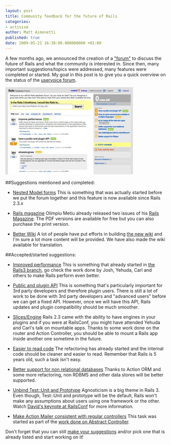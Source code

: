 ```yaml
---
layout: post
title: Community feedback for the future of Rails
categories:
- activism
author: Matt Aimonetti
published: true
date: 2009-05-21 16:38:00.000000000 +01:00
---
```

A few months ago, we announced the creation of a ["forum"](http://rails.uservoice.com) to discuss the future of Rails and what the community is interested in. Since then, many important suggestions/topics were addressed, many features were completed or started.
My goal in this post is to give you a quick overview on the status of the [uservoice forum](http://rails.uservoice.com).

[![rails uservoice](/assets/2009/5/20/Customer_Feedback___Ideas_for_Rails_1_1.jpg)](http://rails.uservoice.com)

##Suggestions mentioned and completed:

* [Nested Model forms](http://rails.uservoice.com/pages/10012-rails/suggestions/99641-nested-model-forms)
  This is something that was actually started before we put the forum together and this feature is now available since Rails 2.3.x

* [Rails magazine](http://rails.uservoice.com/pages/10012-rails/suggestions/98699-have-a-rails-magazine)
  Olimpiu Metiu already released two issues of his [Rails Magazine](http://railsmagazine.com/). The PDF versions are available for free but you can also purchase the print version.

* [Better Wiki](http://rails.uservoice.com/pages/10012-rails/suggestions/97471-have-a-better-wiki-)
  A lot of people have put efforts in building [the new wiki](http://wiki.rubyonrails.org) and I'm sure a lot more content will be provided. We have also made the wiki available for translation.
 
##Accepted/started suggestions:

 - [Improved performance](http://rails.uservoice.com/pages/10012-rails/suggestions/98494-improve-performance)
 This is something that already started in [the Rails3 branch](http://github.com/rails/rails/tree/3-0-unstable), go check the work done by Josh, Yehuda, Carl and others to make Rails perform even better.
 
 - [Public and plugin API](http://rails.uservoice.com/pages/10012-rails/suggestions/97465-have-a-public-and-plugin-api-)
 This is something that's particularly important for 3rd party developers and therefore plugin users. There is still a lot of work to be done with 3rd party developers and "advanced users" before we can get a fixed API. However, once we will have this API, Rails updates and plugin compatibility should be much smoother.
 
 - [Slices/Engine](http://rails.uservoice.com/pages/10012-rails/suggestions/98483-slices-engines)
 Rails 2.3 came with the ability to have engines in your plugins and if you were at RailsConf, you might have attended Yehuda and Carl's talk on mountable apps. Thanks to some work done on the router and Action Controller, you should be able to mount a Rails app inside another one sometime in the future.
 
 - [Easier to read code](http://rails.uservoice.com/pages/10012-rails/suggestions/98512-have-less-overly-clever-code-in-the-core)
 The refactoring has already started and the internal code should be cleaner and easier to read. Remember that Rails is 5 years old, such a task isn't easy.
 
 - [Better support for non relational databases](http://rails.uservoice.com/pages/10012-rails/suggestions/98492-better-support-for-non-relational-databases)
 Thanks to Action ORM and some more refactoring, non RDBMS and other data stores will be better supported.
 
 - [Unbind Test::Unit and Prototype](http://rails.uservoice.com/pages/10012-rails/suggestions/99489-unbind-the-framework-from-test-unit-and-prototype)
 Agnosticism is a big theme in Rails 3. Even though, Test::Unit and prototype will be the default, Rails won't make any assumptions about users using one framework or the other. Watch [David's keynote at RailsConf](http://railsconf.blip.tv/file/2081411/) for more information.
 
 - [Make Action Mailer consistent with regular controllers](http://rails.uservoice.com/pages/10012-rails/suggestions/98442-make-actionmailer-consistent-with-regular-controllers)
 This task was started as part of the [work done on Abstract Controller](http://github.com/rails/rails/tree/3-0-unstable).
 
 
Don't forget that you can still [make your suggestions](http://rails.uservoice.com) and/or pick one that is already listed and start working on it!
